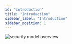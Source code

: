 ```yaml
---
id: "introduction"
title: "Introduction"
sidebar_label: "Introduction"
sidebar_position: 1
---
```


![security model overview](/img/security-model-overview.svg)
